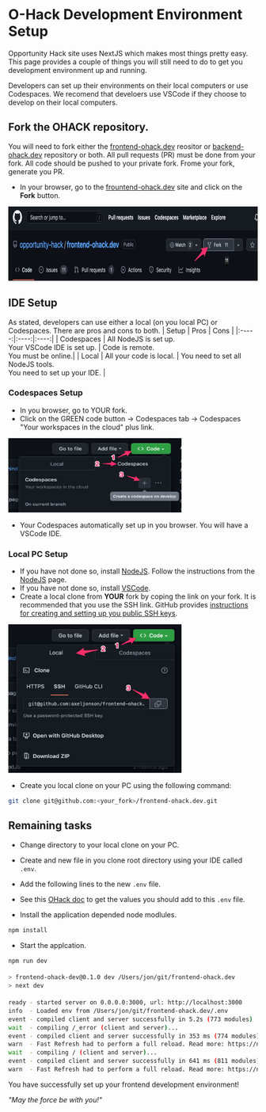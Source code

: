 # O-Hack Development Environment Setup
Opportunity Hack site uses NextJS which makes most things pretty easy.
This page provides a couple of things you will still need to do to
get you development environment up and running.

Developers can set up their environments on their local computers or use
Codespaces. We recomend that develoers use VSCode if they choose to 
develop on their local computers. 

## Fork the OHACK repository.
You will need to fork either the 
[frontend-ohack.dev](https://github.com/opportunity-hack/frontend-ohack.dev) 
reositor or 
[backend-ohack.dev](https://github.com/opportunity-hack/backend-ohack.dev) 
repository or both. All pull requests (PR) must be done from your fork. 
All code should be pushed to your private fork. Frome your fork, generate
you PR.

* In your browser, go to the
[frountend-ohack.dev](https://github.com/opportunity-hack/frontend-ohack.dev)
site and click on the **Fork** button.

<img src="./pics/O-Hack_Fork1.jpg" width="700" height="150">


## IDE Setup
As stated, developers can use either a local (on you local PC) or Codespaces.
There are pros and cons to both. 
| Setup | Pros | Cons |
|:-----:|:----:|:----:|
| Codespaces | All NodeJS is set up.<br>Your VSCode IDE is set up. | Code is remote. <br> You must be online.|
| Local | All your code is local. | You need to set all NodeJS tools.<br>You need to set up your IDE. |

### Codespaces Setup
* In you browser, go to YOUR fork.
* Click on the GREEN code button -> Codespaces tab -> Codespaces "Your workspaces in the cloud" plus link.

<img src="./pics/StartCodespaces1.jpg" width="350" height="150">

* Your Codespaces automatically set up in you browser. You will have a VSCode IDE.

### Local PC Setup
* If you have not done so, install 
[NodeJS](https://nodejs.org/en/). Follow the instructions from the
[NodeJS](https://nodejs.org/en/) page.
* If you have not done so, install
[VSCode](https://code.visualstudio.com/).
* Create a local clone from **YOUR** fork by coping the link on your fork. 
It is recommended that you use the SSH link.
GitHub provides 
[instructions for creating and setting up you public SSH keys](https://docs.github.com/en/authentication/connecting-to-github-with-ssh/adding-a-new-ssh-key-to-your-github-account).

<img src="./pics/GitHubSSHKeys1.jpg" width="350" height="300">

* Create you local clone on your PC using the following command:
```bash
git clone git@github.com:<your_fork>/frontend-ohack.dev.git
```

## Remaining tasks
* Change directory to your local clone on your PC.
* Create and new file in you clone root directory using your IDE called `.env`.
* Add the following lines to the new `.env` file.
* See this
[OHack doc](https://docs.google.com/document/d/1RDJsTLouF3S35mgFZptQv4DZXK0SC6P1mieCinFicDs/edit#bookmark=id.3ha1trc3tfll) to get the values you should add to this `.env` file.

* Install the application depended node modlules.
```bash
npm install
```

* Start the applcation.
```bash
npm run dev

> frontend-ohack-dev@0.1.0 dev /Users/jon/git/frontend-ohack.dev
> next dev

ready - started server on 0.0.0.0:3000, url: http://localhost:3000
info  - Loaded env from /Users/jon/git/frontend-ohack.dev/.env
event - compiled client and server successfully in 5.2s (773 modules)
wait  - compiling /_error (client and server)...
event - compiled client and server successfully in 353 ms (774 modules)
warn  - Fast Refresh had to perform a full reload. Read more: https://nextjs.org/docs/basic-features/fast-refresh#how-it-works
wait  - compiling / (client and server)...
event - compiled client and server successfully in 641 ms (811 modules)
warn  - Fast Refresh had to perform a full reload. Read more: https://nextjs.org/docs/basic-features/fast-refresh#how-it-works

```

You have successfully set up your frontend development environment!

_"May the force be with you!"_
